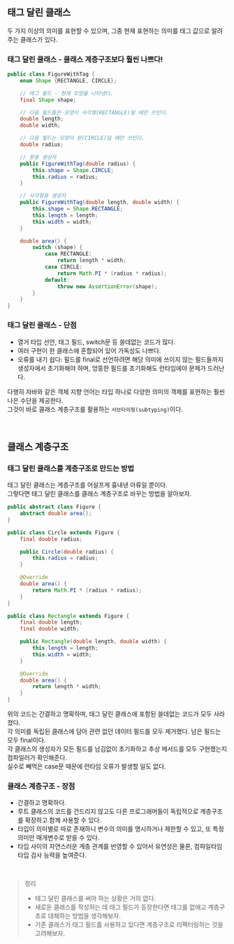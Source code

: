 ## 태그 달린 클래스
두 가지 이상의 의미를 표현할 수 있으며, 그중 현재 표현하는 의미를 태그 값으로 알려주는 클래스가 있다.

### 태그 달린 클래스 - 클래스 계층구조보다 훨씬 나쁘다!
```java
public class FigureWithTag {
    enum Shape {RECTANGLE, CIRCLE};

    // 태그 필드 - 현재 모양을 나타낸다.
    final Shape shape;

    // 다음 필드들은 모양이 사각형(RECTANGLE)일 때만 쓰인다.
    double length;
    double width;

    // 다음 필드는 모양이 원(CIRCLE)일 때만 쓰인다.
    double radius;

    // 원용 생성자
    public FigureWithTag(double radius) {
        this.shape = Shape.CIRCLE;
        this.radius = radius;
    }

    // 사각형용 생성자
    public FigureWithTag(double length, double width) {
        this.shape = Shape.RECTANGLE;
        this.length = length;
        this.width = width;
    }

    double area() {
        switch (shape) {
            case RECTANGLE:
                return length * width;
            case CIRCLE:
                return Math.PI * (radius * radius);
            default:
                throw new AssertionError(shape);
        }
    }
}
```

### 태그 달린 클래스 - 단점
- 열거 타입 선언, 태그 필드, switch문 등 쓸데없는 코드가 많다.
- 여러 구현이 한 클래스에 혼합되어 있어 가독성도 나쁘다.
- 오류를 내기 쉽다: 필드를 final로 선언하려면 해당 의미에 쓰이지 않는 필드들까지 생성자에서 초기화해야 하며, 엉뚱한 필드를 초기화해도 런타임에야 문제가 드러난다.

다행히 자바와 같은 객체 지향 언어는 타입 하나로 다양한 의미의 객체를 표현하는 훨씬 나은 수단을 제공한다. <br>
그것이 바로 클래스 계층구조를 활용하는 `서브타이핑(subtyping)`이다.

<br>

## 클래스 계층구조
### 태그 달린 클래스를 계층구조로 만드는 방법
태그 달린 클래스는 계층구조를 어설프게 흉내낸 아류일 뿐이다. <br>
그렇다면 태그 달린 클래스를 클래스 계층구조로 바꾸는 방법을 알아보자.
````java
public abstract class Figure {
    abstract double area();
}

public class Circle extends Figure {
    final double radius;

    public Circle(double radius) {
        this.radius = radius;
    }

    @Override
    double area() {
        return Math.PI * (radius * radius);
    }
}

public class Rectangle extends Figure {
    final double length;
    final double width;

    public Rectangle(double length, double width) {
        this.length = length;
        this.width = width;
    }

    @Override
    double area() {
        return length * width;
    }
}
````
위의 코드는 간결하고 명확하며, 태그 달린 클래스에 포함된 쓸데없는 코드가 모두 사라졌다. <br>
각 의미를 독립된 클래스에 담아 관련 없던 데이터 필드를 모두 제거했다. 남은 필드는 모두 final이다. <br>
각 클래스의 생성자가 모든 필드를 남김없이 초기화하고 추상 메서드를 모두 구현했는지 컴파일러가 확인해준다. <br>
실수로 빼먹은 case문 때문에 런타임 오류가 발생할 일도 없다.

### 클래스 계층구조 - 장점
- 간결하고 명확하다.
- 루트 클래스의 코드를 건드리지 않고도 다른 프로그래머들이 독립적으로 계층구조를 확장하고 함께 사용할 수 있다.
- 타입이 의미별로 따로 존재하니 변수의 의미를 명시하거나 제한할 수 있고, 또 특정 의미만 매개변수로 받을 수 있다.
- 타입 사이의 자연스러운 계층 관계를 반영할 수 있어서 유연성은 물론, 컴파일타임 타입 검사 능력을 높여준다.

<br>

> 정리
> - 태그 달린 클래스를 써야 하는 상황은 거의 없다.
> - 새로운 클래스를 작성하는 데 태그 필드가 등장한다면 태그를 없애고 계층구조로 대체하는 방법을 생각해보자.
> - 기존 클래스가 태그 필드를 사용하고 있다면 계층구조로 리팩터링하는 것을 고려해보자.




